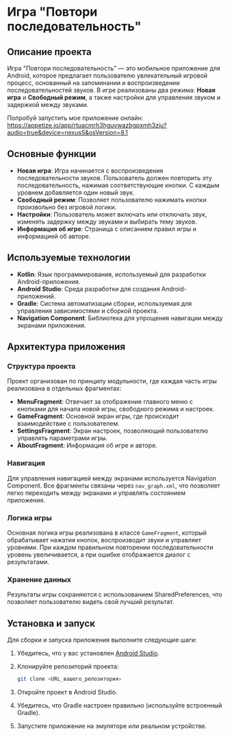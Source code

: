 # Игра "Повтори последовательность"

## Описание проекта

Игра "Повтори последовательность" — это мобильное приложение для Android, которое предлагает пользователю увлекательный игровой процесс, основанный на запоминании и воспроизведении последовательностей звуков. В игре реализованы два режима: **Новая игра** и **Свободный режим**, а также настройки для управления звуком и задержкой между звуками.

Попробуй запустить мое приложение онлайн:
https://appetize.io/app/rtuacmrh3hguvwazbgpxmh3zju?audio=true&device=nexus5&osVersion=8.1
 
## Основные функции

- **Новая игра**: Игра начинается с воспроизведения последовательности звуков. Пользователь должен повторить эту последовательность, нажимая соответствующие кнопки. С каждым уровнем добавляется один новый звук.
- **Свободный режим**: Позволяет пользователю нажимать кнопки произвольно без игровой логики.
- **Настройки**: Пользователь может включать или отключать звук, изменять задержку между звуками и выбирать тему звуков.
- **Информация об игре**: Страница с описанием правил игры и информацией об авторе.

## Используемые технологии

- **Kotlin**: Язык программирования, используемый для разработки Android-приложения.
- **Android Studio**: Среда разработки для создания Android-приложений.
- **Gradle**: Система автоматизации сборки, используемая для управления зависимостями и сборкой проекта.
- **Navigation Component**: Библиотека для упрощения навигации между экранами приложения.

## Архитектура приложения

### Структура проекта

Проект организован по принципу модульности, где каждая часть игры реализована в отдельных фрагментах:

- **MenuFragment**: Отвечает за отображение главного меню с кнопками для начала новой игры, свободного режима и настроек.
- **GameFragment**: Основной экран игры, где происходит взаимодействие с пользователем.
- **SettingsFragment**: Экран настроек, позволяющий пользователю управлять параметрами игры.
- **AboutFragment**: Информация об игре и авторе.

### Навигация

Для управления навигацией между экранами используется Navigation Component. Все фрагменты связаны через `nav_graph.xml`, что позволяет легко переходить между экранами и управлять состоянием приложения.

### Логика игры

Основная логика игры реализована в классе `GameFragment`, который обрабатывает нажатия кнопок, воспроизводит звуки и управляет уровнями. При каждом правильном повторении последовательности уровень увеличивается, а при ошибке отображается диалог с результатами.

### Хранение данных

Результаты игры сохраняются с использованием SharedPreferences, что позволяет пользователю видеть свой лучший результат.

## Установка и запуск

Для сборки и запуска приложения выполните следующие шаги:

1. Убедитесь, что у вас установлен [Android Studio](https://developer.android.com/studio).
2. Клонируйте репозиторий проекта:

   ```bash
   git clone <URL_вашего_репозитория>

3. Откройте проект в Android Studio.
4. Убедитесь, что Gradle настроен правильно (используйте встроенный Gradle).
5. Запустите приложение на эмуляторе или реальном устройстве.



